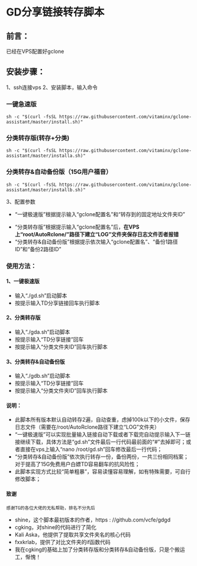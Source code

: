 # GD分享链接转存脚本

## 前言：
已经在VPS配置好gclone

## 安装步骤：

1、ssh连接vps
2、安装脚本，输入命令

### 一键急速版

```
sh -c "$(curl -fsSL https://raw.githubusercontent.com/vitaminx/gclone-assistant/master/install.sh)"
```

### 分类转存版(转存+分类)   

```
sh -c "$(curl -fsSL https://raw.githubusercontent.com/vitaminx/gclone-assistant/master/installa.sh)"
```

### 分类转存&自动备份版（15G用户福音）

```
sh -c "$(curl -fsSL https://raw.githubusercontent.com/vitaminx/gclone-assistant/master/installb.sh)"
```

3、配置参数

- “一键极速版”根据提示输入“gclone配置名”和“转存到的固定地址文件夹ID”
+ “分类转存版”根据提示输入“gclone配置名”后，**在VPS上“root/AutoRclone/”路径下建立“LOG”文件夹保存日志文件否者报错**
+ “分类转存&自动备份版”根据提示依次输入“gclone配置名”、“备份1路径ID”和“备份2路径ID”

### 使用方法：

#### 1、一键极速版

+ 输入“./gd.sh”启动脚本   
+ 按提示输入TD分享链接回车执行脚本   

#### 2、分类转存版   

+ 输入“./gda.sh”启动脚本  
+ 按提示输入“TD分享链接”回车
+ 按提示输入“分类文件夹ID”回车执行脚本   

#### 3、分类转存&自动备份版

+ 输入“./gdb.sh”启动脚本
+ 按提示输入“TD分享链接”回车
+ 按提示输入“分类文件夹ID”回车执行脚本
    
#### 说明：

+ 此脚本所有版本默认自动转存2遍，自动查重，虑掉100k以下的小文件，保存日志文件（需要在/root/AutoRclone路径下建立“LOG”文件夹）
+ “一键极速版”可以实现批量输入链接自动下载或者下载完自动提示输入下一链接继续下载，具体方法是“gd.sh”文件最后一行代码最前面的“#”去掉即可；或者直接在vps上输入“nano /root/gd.sh”回车修改最后一行代码；
+ “分类转存&自动备份版”依次执行转存一份，备份两份，一共三份相同档案；对于提高了15G免费用户白嫖TD容易翻车的抗风险性；
+ 此脚本实现方式比较“简单粗暴”，容易读懂容易理解，如有特殊需要，可自行修改脚本；  

#### 致谢
    感谢TG的各位大佬的无私帮助，排名不分先后
+ shine，这个脚本最初版本的作者，https : //github.com/vcfe/gdgd
+ cgking，对shine的代码进行了简化
+ Kali Aska，他提供了提取共享文件夹名的核心代码
+ fxxkrlab，提供了对比文件夹的if函数代码
+ 我在cgking的基础上加了分类转存版和分类转存&自动备份版，只是个搬运工，惭愧！
